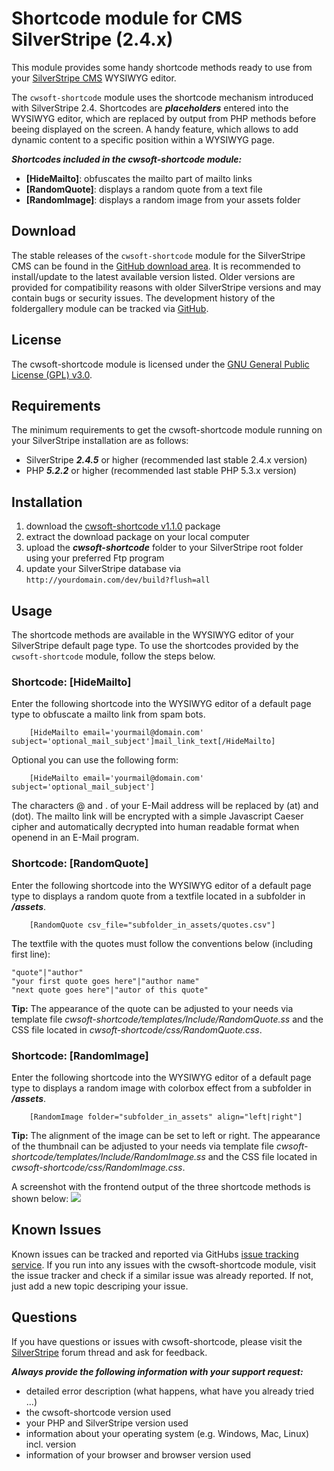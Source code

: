 # Shortcode module for CMS SilverStripe (2.4.x)
This module provides some handy shortcode methods ready to use from your [SilverStripe CMS](http://silverstripe.org) WYSIWYG editor.

The `cwsoft-shortcode` module uses the shortcode mechanism introduced with SilverStripe 2.4. Shortcodes are ***placeholders*** entered into the WYSIWYG editor, which are replaced by output from PHP methods before beeing displayed on the screen. A handy feature, which allows to add dynamic content to a specific position within a WYSIWYG page.

***Shortcodes included in the cwsoft-shortcode module:***

- **[HideMailto]**: obfuscates the mailto part of mailto links
- **[RandomQuote]**: displays a random quote from a text file
- **[RandomImage]**: displays a random image from your assets folder

## Download
The stable releases of the `cwsoft-shortcode` module for the SilverStripe CMS can be found in the [GitHub download area](https://github.com/cwsoft/silverstripe-shortcode/downloads). It is recommended to install/update to the latest available version listed. Older versions are provided for compatibility reasons with older SilverStripe versions and may contain bugs or security issues. The development history of the foldergallery module can be tracked via [GitHub](https://github.com/cwsoft/silverstripe-shortcode).

## License
The cwsoft-shortcode module is licensed under the [GNU General Public License (GPL) v3.0](http://www.gnu.org/licenses/gpl-3.0.html).

## Requirements
The minimum requirements to get the cwsoft-shortcode module running on your SilverStripe installation are as follows:

- SilverStripe ***2.4.5*** or higher (recommended last stable 2.4.x version)
- PHP ***5.2.2*** or higher (recommended last stable PHP 5.3.x version)

## Installation
1. download the [cwsoft-shortcode v1.1.0](https://github.com/downloads/cwsoft/silverstripe-shortcode/cwsoft-shortcode-v1.1.0.zip) package
2. extract the download package on your local computer
3. upload the ***cwsoft-shortcode*** folder to your SilverStripe root folder using your preferred Ftp program
4. update your SilverStripe database via `http://yourdomain.com/dev/build?flush=all`

## Usage
The shortcode methods are available in the WYSIWYG editor of your SilverStripe default page type. To use the shortcodes provided by the `cwsoft-shortcode` module, follow the steps below.

### Shortcode: [HideMailto]
Enter the following shortcode into the WYSIWYG editor of a default page type to obfuscate a mailto link from spam bots.

        [HideMailto email='yourmail@domain.com' subject='optional_mail_subject']mail_link_text[/HideMailto]

Optional you can use the following form:

        [HideMailto email='yourmail@domain.com' subject='optional_mail_subject']

The characters @ and . of your E-Mail address will be replaced by (at) and (dot). The mailto link will be encrypted with a simple Javascript Caeser cipher and automatically decrypted into human readable format when openend in an E-Mail program.

### Shortcode: [RandomQuote]
Enter the following shortcode into the WYSIWYG editor of a default page type to displays a random quote from a textfile located in a subfolder in ***/assets***.

        [RandomQuote csv_file="subfolder_in_assets/quotes.csv"]

The textfile with the quotes must follow the conventions below (including first line):

	"quote"|"author"
	"your first quote goes here"|"author name"
	"next quote goes here"|"autor of this quote"

**Tip:** The appearance of the quote can be adjusted to your needs via template file *cwsoft-shortcode/templates/Include/RandomQuote.ss* and the CSS file located in *cwsoft-shortcode/css/RandomQuote.css*.

### Shortcode: [RandomImage]
Enter the following shortcode into the WYSIWYG editor of a default page type to displays a random image with colorbox effect from a subfolder in ***/assets***.

        [RandomImage folder="subfolder_in_assets" align="left|right"]

**Tip:** The alignment of the image can be set to left or right. The appearance of the thumbnail can be adjusted to your needs via template file *cwsoft-shortcode/templates/Include/RandomImage.ss* and the CSS file located in *cwsoft-shortcode/css/RandomImage.css*.

A screenshot with the frontend output of the three shortcode methods is shown below:
![](https://github.com/cwsoft/silverstripe-shortcode/raw/master/.screenshots/cwsoft-shortcodes.png) 

## Known Issues
Known issues can be tracked and reported via GitHubs [issue tracking service](https://github.com/cwsoft/silverstripe-shortcode/issues). If you run into any issues with the cwsoft-shortcode module, visit the issue tracker and check if a similar issue was already reported. If not, just add a new topic descriping your issue.

## Questions
If you have questions or issues with cwsoft-shortcode, please visit the [SilverStripe](http://www.silverstripe.org/all-other-modules/show/19244) forum thread and ask for feedback.

***Always provide the following information with your support request:***

 - detailed error description (what happens, what have you already tried ...)
 - the cwsoft-shortcode version used
 - your PHP and SilverStripe version used
 - information about your operating system (e.g. Windows, Mac, Linux) incl. version
 - information of your browser and browser version used
